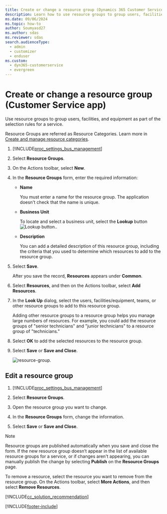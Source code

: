 ```yaml
---
title: Create or change a resource group (Dynamics 365 Customer Service) 
description: Learn how to use resource groups to group users, facilities, and equipment as part of the selection rules for a service in Dynamics 365 Customer Service.
ms.date: 09/06/2024
ms.topic: how-to
author: Soumyasd27
ms.author: sdas
ms.reviewer: sdas
search.audienceType: 
  - admin
  - customizer
  - enduser
ms.custom: 
  - dyn365-customerservice
  - evergreen
---
```


# Create or change a resource group (Customer Service app)

Use resource groups to group users, facilities, and equipment as part of the selection rules for a service.

Resource Groups are referred as Resource Categories. Learn more in [Create and manage resource categories](resource-categories-service-scheduling.md).
  
1. [!INCLUDE[proc_settings_bus_management](../../includes/proc-settings-bus-management.md)]  
  
2.  Select **Resource Groups**.  
  
3.  On the Actions toolbar, select **New**.  
  
4.  In the **Resource Groups** form, enter the required information:  
  
    - **Name**  
  
         You must enter a name for the resource group. The application doesn't check that the name is unique.  
  
    - **Business Unit**  
  
         To locate and select a business unit, select the **Lookup** button ![Lookup button.](../media/crm-ua-lookup-v4.gif "Lookup button").  
  
    - **Description**  
  
         You can add a detailed description of this resource group, including the criteria that you used to determine which resources to add to the resource group.  
  
5.  Select **Save**.  
  
     After you save the record, **Resources** appears under **Common**.  
  
6.  Select **Resources**, and then on the Actions toolbar, select **Add Resources**.  
  
7.  In the **Look Up** dialog, select the users, facilities/equipment, teams, or other resource groups to add to this resource group.  
  
     Adding other resource groups to a resource group helps you manage large numbers of resources. For example, you could add the resource groups of "senior technicians" and "junior technicians" to a resource group of "technicians."  
  
8.  Select **OK** to add the selected resources to the resource group.  
  
9. Select **Save** or **Save and Close**.  

   ![resource-group.](../media/r-rg.png)
  
## Edit a resource group  
  
1.  [!INCLUDE[proc_settings_bus_management](../../includes/proc-settings-bus-management.md)]
  
2.  Select **Resource Groups**.  
  
3.  Open the resource group you want to change.  
  
4.  In the **Resource Groups** form, change the information.  
  
5.  Select **Save** or **Save and Close**.  
  
> [!NOTE]
>  Resource groups are published automatically when you save and close the form. If the new resource group doesn’t appear in the list of available resource groups for a service, or if changes aren't appearing, you can manually publish the change by selecting **Publish** on the **Resource Groups** page.  
>   
>  To remove a resource, select the resource you want to remove from the resource group. On the Actions toolbar, select **More Actions**, and then select **Remove Resources**.  
>   
> [!INCLUDE[cc_solution_recommendation](../../includes/cc-solution-recommendation.md)]


[!INCLUDE[footer-include](../../includes/footer-banner.md)]
